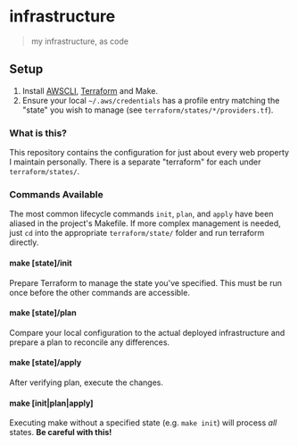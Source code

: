 # infrastructure
> my infrastructure, as code

## Setup
1. Install [AWSCLI], [Terraform] and Make.
2. Ensure your local `~/.aws/credentials` has a profile entry matching the
   "state" you wish to manage (see `terraform/states/*/providers.tf`).

### What is this?
This repository contains the configuration for just about every web property
I maintain personally. There is a separate "terraform" for each under `terraform/states/`.

### Commands Available
The most common lifecycle commands `init`, `plan`, and `apply` have been aliased
in the project's Makefile. If more complex management is needed, just `cd` into
the appropriate `terraform/state/` folder and run terraform directly.

#### make [state]/init
Prepare Terraform to manage the state you've specified. This must be run once
before the other commands are accessible.

#### make [state]/plan
Compare your local configuration to the actual deployed infrastructure and
prepare a plan to reconcile any differences.

#### make [state]/apply
After verifying plan, execute the changes.

#### make [init|plan|apply]
Executing make without a specified state (e.g. `make init`) will process *all*
states. **Be careful with this!**

[AWSCLI]: http://docs.aws.amazon.com/cli/latest/userguide/installing.html
[Terraform]: https://www.terraform.io/downloads.html
